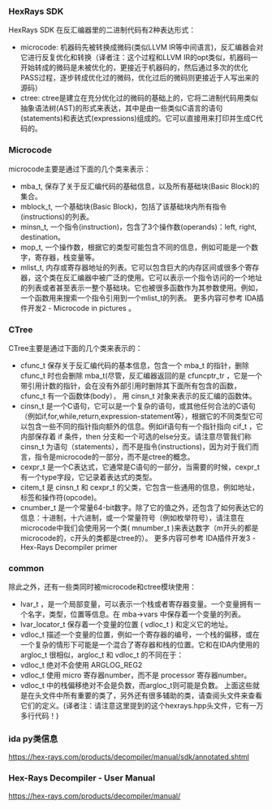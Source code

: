 ### HexRays SDK
HexRays SDK 在反汇编器里的二进制代码有2种表达形式：

+ microcode: 机器码先被转换成微码(类似LLVM IR等中间语言)，反汇编器会对它进行反复优化和转换（译者注：这个过程和LLVM IR的opt类似，机器码一开始转成的微码是未被优化的，更接近于机器码的，然后通过多次的优化PASS过程，逐步转成优化过的微码，优化过后的微码则更接近于人写出来的源码）
+ ctree: ctree是建立在充分优化过的微码的基础上的，它将二进制代码用类似抽象语法树(AST)的形式来表达，其中是由一些类似C语言的语句(statements)和表达式(expressions)组成的。它可以直接用来打印并生成C代码的。
### Microcode
microcode主要是通过下面的几个类来表示：

+ mba_t, 保存了关于反汇编代码的基础信息，以及所有基础块(Basic Block)的集合。
+ mblock_t, 一个基础块(Basic Block)，包括了该基础块内所有指令(instructions)的列表。
+ minsn_t, 一个指令(instruction)，包含了3个操作数(operands)：left, right, destination。
+ mop_t, 一个操作数，根据它的类型可能包含不同的信息，例如可能是一个数字，寄存器，栈变量等。
+ mlist_t, 内存或寄存器地址的列表。它可以包含巨大的内存区间或很多个寄存器，这个类在反汇编器中被广泛的使用。它可以表示一个指令访问的一个地址的列表或者甚至表示一整个基础块。它也被很多函数作为其参数使用。例如，一个函数用来搜索一个指令引用到一个mlist_t的列表。
更多内容可参考 IDA插件开发2 - Microcode in pictures 。
### CTree
CTree主要是通过下面的几个类来表示的：

+ cfunc_t 保存关于反汇编代码的基本信息，包含一个 mba_t 的指针，删除 cfunc_t 时也会删除 mba_t(尽管，反汇编器返回的是 cfuncptr_tr ，它是一个带引用计数的指针，会在没有外部引用时删除其下面所有包含的函数，cfunc_t 有一个函数体(body）， 用 cinsn_t 对象来表示的反汇编的函数体。
+ cinsn_t 是一个C语句，它可以是一个复杂的语句，或其他任何合法的C语句（例如if,for,while,return,expression-statement等），根据它的不同类型它可以包含一些不同的指针指向额外的信息。例如if语句有一个指针指向 cif_t ，它内部保存着 if 条件，then 分支和一个可选的else分支。请注意尽管我们称 cinsn_t 为语句（statements），而不是指令(instructions)，因为对于我们而言，指令是microcode的一部分，而不是ctree的概念。
+ cexpr_t 是一个C表达式，它通常是C语句的一部分，当需要的时候，cexpr_t 有一个type字段，它记录着表达式的类型。
+ citem_t 是 cinsn_t 和 cexpr_t 的父类，它包含一些通用的信息，例如地址，标签和操作符(opcode)。
+ cnumber_t 是一个常量64-bit数字。除了它的值之外，还包含了如何表达它的信息：十进制，十六进制，或一个常量符号（例如枚举符号），请注意在microcode中我们会使用另一个类( mnumber_t )来表达数字（m开头的都是microcode的，c开头的类都是ctree的）。 更多内容可参考 IDA插件开发3 - Hex-Rays Decompiler primer
### common
除此之外，还有一些类同时被microcode和ctree模块使用：

+ lvar_t ，是一个局部变量，可以表示一个栈或者寄存器变量。一个变量拥有一个名字，类型，位置等信息。在 mba->vars 中保存着一个变量的列表。
+ lvar_locator_t 保存着一个变量的位置 ( vdloc_t ) 和定义它的地址。
+ vdloc_t 描述一个变量的位置，例如一个寄存器的编号，一个栈的偏移，或在一个复杂的情形下可能是一个混合了寄存器和栈的位置。它和在IDA内使用的 argloc_t 很相似，argloc_t 和 vdloc_t 的不同在于：
+ vdloc_t 绝对不会使用 ARGLOG_REG2
+ vdloc_t 使用 micro 寄存器number，而不是 processor 寄存器number。
+ vdloc_t 中的栈偏移绝对不会是负数，而argloc_t则可能是负数。
上面这些就是在头文件中所有重要的类了，另外还有很多辅助的类，请查阅头文件来查看它们的定义。(译者注：请注意这里提到的这个hexrays.hpp头文件，它有一万多行代码！)


### ida py类信息
https://hex-rays.com/products/decompiler/manual/sdk/annotated.shtml


###  Hex-Rays Decompiler - User Manual
https://hex-rays.com/products/decompiler/manual/